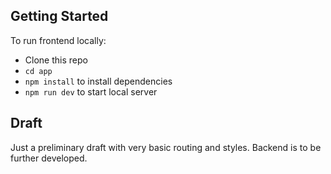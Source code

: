 ## Getting Started

To run frontend locally:

- Clone this repo
- `cd app`
- `npm install` to install dependencies
- `npm run dev` to start local server

## Draft

Just a preliminary draft with very basic routing and styles. Backend is to be further developed.
